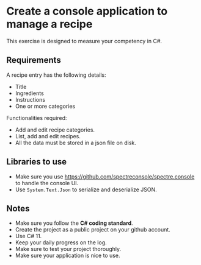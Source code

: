 # Create a console application to manage a recipe

This exercise is designed to measure your competency in C#.

## Requirements

A recipe entry has the following details:

* Title
* Ingredients
* Instructions
* One or more categories 


Functionalities required:

* Add and edit recipe categories.
* List, add and edit recipes.
* All the data must be stored in a json file on disk. 


## Libraries to use

* Make sure you use https://github.com/spectreconsole/spectre.console to handle the console UI.
* Use `System.Text.Json` to serialize and deserialize JSON.

## Notes

* Make sure you follow the **C# coding standard**.
* Create the project as a public project on your github account.
* Use C# 11.
* Keep your daily progress on the log. 
* Make sure to test your project thoroughly. 
* Make sure your application is nice to use.
